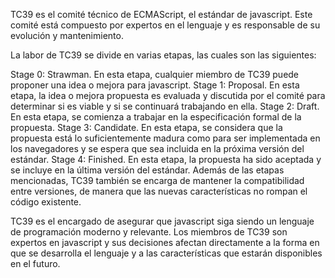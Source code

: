TC39 es el comité técnico de ECMAScript, el estándar de javascript. Este comité está compuesto por expertos en el lenguaje y es responsable de su evolución y mantenimiento.

La labor de TC39 se divide en varias etapas, las cuales son las siguientes:

Stage 0: Strawman. En esta etapa, cualquier miembro de TC39 puede proponer una idea o mejora para javascript.
Stage 1: Proposal. En esta etapa, la idea o mejora propuesta es evaluada y discutida por el comité para determinar si es viable y si se continuará trabajando en ella.
Stage 2: Draft. En esta etapa, se comienza a trabajar en la especificación formal de la propuesta.
Stage 3: Candidate. En esta etapa, se considera que la propuesta está lo suficientemente madura como para ser implementada en los navegadores y se espera que sea incluida en la próxima versión del estándar.
Stage 4: Finished. En esta etapa, la propuesta ha sido aceptada y se incluye en la última versión del estándar.
Además de las etapas mencionadas, TC39 también se encarga de mantener la compatibilidad entre versiones, de manera que las nuevas características no rompan el código existente.

TC39 es el encargado de asegurar que javascript siga siendo un lenguaje de programación moderno y relevante. Los miembros de TC39 son expertos en javascript y sus decisiones afectan directamente a la forma en que se desarrolla el lenguaje y a las características que estarán disponibles en el futuro.